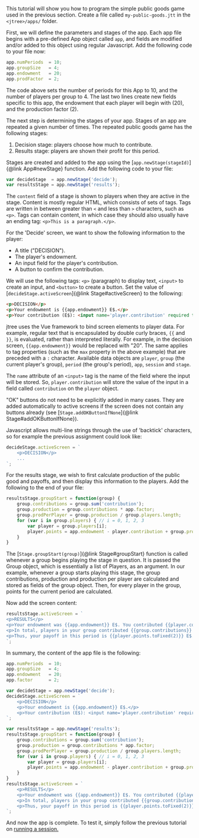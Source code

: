This tutorial will show you how to program the simple public goods game used in the previous section. Create a file called `my-public-goods.jtt` in the `<jtree>/apps/` folder.

First, we will define the parameters and stages of the app. Each app file begins with a pre-defined App object called `app`, and fields are modified and/or added to this object using regular Javascript. Add the following code to your file now:

```javascript
app.numPeriods  = 10;
app.groupSize   = 4;
app.endowment   = 20;
app.prodFactor  = 2;
```

The code above sets the number of periods for this App to 10, and the number of players per group to 4. The last two lines create new fields specific to this app, the endowment that each player will begin with (20), and the production factor (2).

The next step is determining the stages of your app. Stages of an app are repeated a given number of times. The repeated public goods game has the following stages:

1. Decision stage: players choose how much to contribute.
2. Results stage: players are shown their profit for this period.

Stages are created and added to the app using the [`app.newStage(stageId)`]{@link App#newStage} function. Add the following code to your file:

```javascript
var decideStage  = app.newStage('decide');
var resultsStage = app.newStage('results');
```

The `content` field of a stage is shown to players when they are active in the stage. Content is mostly regular HTML, which consists of sets of tags. Tags are written in between greater than `<` and less than `>` characters, such as `<p>`. Tags can contain content, in which case they should also usually have an ending tag: `<p>This is a paragraph.</p>`.

For the 'Decide' screen, we want to show the following information to the player:

- A title ("DECISION").
- The player's endowment.
- An input field for the player's contribution.
- A button to confirm the contribution.

We will use the following tags: `<p>` (paragraph) to display text, `<input>` to create an input, and `<button>` to create a button. Set the value of [`decideStage.activeScreen`]{@link Stage#activeScreen} to the following:

```html
<p>DECISION</p>
<p>Your endowment is {{app.endowment}} E$.</p>
<p>Your contribution (E$): <input name='player.contribution' required type='number' min='0' :max='app.endowment' step='1'></p>
```

jtree uses the Vue framework to bind screen elements to player data. For example, regular text that is encapsulated by double curly braces, `{{` and `}}`, is evaluated, rather than interpreted literally. For example, in the decision screen, `{{app.endowment}}` would be replaced with "20". The same applies to tag properties (such as the `max` property in the above example) that are preceded with a `:` character. Available data objects are `player`, `group` (the current player's group), `period` (the group's period), `app`, `session` and `stage`.

The `name` attribute of an `<input>` tag is the name of the field where the input will be stored. So, `player.contribution` will store the value of the input in a field called `contribution` on the `player` object.

"OK" buttons do not need to be explicitly added in many cases. They are added automatically to active screens if the screen does not contain any buttons already (see [`Stage.addOKButtonIfNone`]{@link Stage#addOKButtonIfNone}).

Javascript allows multi-line strings through the use of 'backtick' characters, so for example the previous assignment could look like:

```javascript
decideStage.activeScreen = `
    <p>DECISION</p>
    ...
`;
```

For the results stage, we wish to first calculate production of the public good and payoffs, and then display this information to the players. Add the following to the end of your file:

```javascript
resultsStage.groupStart = function(group) {
    group.contributions = group.sum('contribution');
    group.production = group.contributions * app.factor;
    group.prodPerPlayer = group.production / group.players.length;
    for (var i in group.players) { // i = 0, 1, 2, 3
        var player = group.players[i];
        player.points = app.endowment - player.contribution + group.prodPerPlayer;
    }
}
```

The [`Stage.groupStart(group)`]{@link Stage#groupStart} function is called whenever a group begins playing the stage in question. It is passed the Group object, which is essentially a list of Players, as an argument. In our example, whenever a group starts playing this stage, the group contributions, production and production per player are calculated and stored as fields of the group object. Then, for every player in the group, points for the current period are calculated.

Now add the screen content:

```javascript
resultsStage.activeScreen = `
<p>RESULTS</p>
<p>Your endowment was {{app.endowment}} E$. You contributed {{player.contribution}} E$.</p>
<p>In total, players in your group contributed {{group.contributions}} E$, thus the total amount produced was {{group.production.toFixed(2)}} E$.</p>
<p>Thus, your payoff in this period is {{player.points.toFixed(2)}} E$.</p>
`;
```

In summary, the content of the app file is the following:

```javascript
app.numPeriods  = 10;
app.groupSize   = 4;
app.endowment   = 20;
app.factor      = 2;

var decideStage = app.newStage('decide');
decideStage.activeScreen = `
    <p>DECISION</p>
    <p>Your endowment is {{app.endowment}} E$.</p>
    <p>Your contribution (E$): <input name='player.contribution' required type='number' min='0' :max='app.endowment' step='1'></p>
`;

var resultsStage = app.newStage('results');
resultsStage.groupStart = function(group) {
    group.contributions = group.sum('contribution');
    group.production = group.contributions * app.factor;
    group.prodPerPlayer = group.production / group.players.length;
    for (var i in group.players) { // i = 0, 1, 2, 3
        var player = group.players[i];
        player.points = app.endowment - player.contribution + group.prodPerPlayer;
    }
}
resultsStage.activeScreen = `
    <p>RESULTS</p>
    <p>Your endowment was {{app.endowment}} E$. You contributed {{player.contribution}} E$.</p>
    <p>In total, players in your group contributed {{group.contributions}} E$, thus the total amount produced was {{group.production.toFixed(2)}} E$.</p>
    <p>Thus, your payoff in this period is {{player.points.toFixed(2)}} E$.</p>
`;
```

And now the app is complete. To test it, simply follow the previous tutorial on <a href='file:///Users/esragul/Downloads/jtree-0-2/internal/docs/tutorial-3-running-a-session.html'>running a session.</a>
